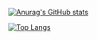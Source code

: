 [![Anurag's GitHub stats](https://github-readme-stats.vercel.app/api?username=tkhskt)](https://github.com/anuraghazra/github-readme-stats&count_private=true&show_icons=true)

[![Top Langs](https://github-readme-stats.vercel.app/api/top-langs/?username=tkhskt&hide=javascript,html&layout=compact)](https://github.com/anuraghazra/github-readme-stats)
